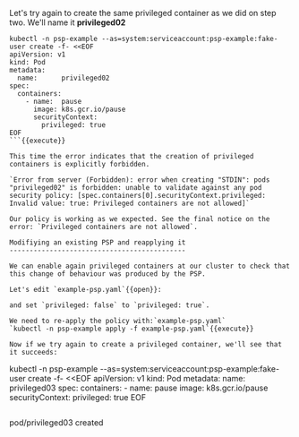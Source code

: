 Let's try again to create the same privileged container as we did on step two. We'll name it  __privileged02__

```
kubectl -n psp-example --as=system:serviceaccount:psp-example:fake-user create -f- <<EOF
apiVersion: v1
kind: Pod
metadata:
  name:      privileged02
spec:
  containers:
    - name:  pause
      image: k8s.gcr.io/pause
      securityContext:
        privileged: true
EOF
```{{execute}}

This time the error indicates that the creation of privileged containers is explicitly forbidden.

`Error from server (Forbidden): error when creating "STDIN": pods "privileged02" is forbidden: unable to validate against any pod security policy: [spec.containers[0].securityContext.privileged: Invalid value: true: Privileged containers are not allowed]`

Our policy is working as we expected. See the final notice on the error: `Privileged containers are not allowed`.

Modifiying an existing PSP and reapplying it
--------------------------------------------

We can enable again privileged containers at our cluster to check that this change of behaviour was produced by the PSP.

Let's edit `example-psp.yaml`{{open}}:

and set `privileged: false` to `privileged: true`.

We need to re-apply the policy with:`example-psp.yaml`
`kubectl -n psp-example apply -f example-psp.yaml`{{execute}}

Now if we try again to create a privileged container, we'll see that it succeeds:

```
kubectl -n psp-example --as=system:serviceaccount:psp-example:fake-user create -f- <<EOF
apiVersion: v1
kind: Pod
metadata:
  name:      privileged03
spec:
  containers:
    - name:  pause
      image: k8s.gcr.io/pause
      securityContext:
        privileged: true
EOF
```{{execute}}
```
pod/privileged03 created
```
